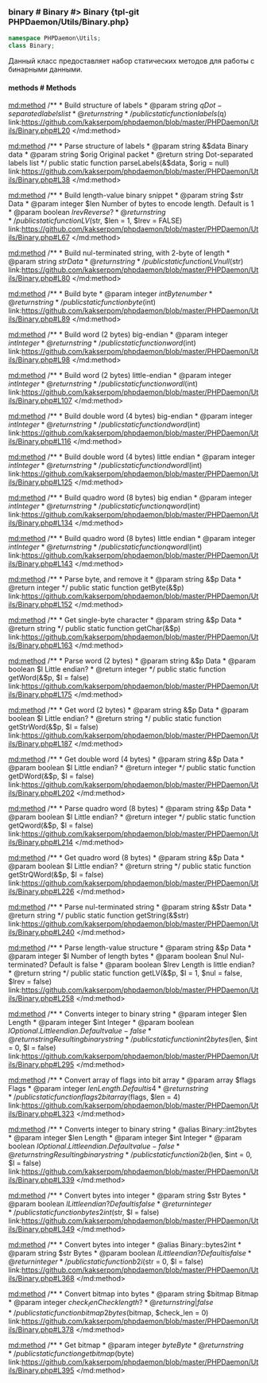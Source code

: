 ### binary # Binary #> Binary {tpl-git PHPDaemon/Utils/Binary.php}

```php
namespace PHPDaemon\Utils;
class Binary;
```

Данный класс предоставляет набор статических методов для работы с бинарными данными.

<!-- include-namespace path="\PHPDaemon\Utils\Binary" level="" access="" -->
#### methods # Methods

<md:method>
/**
	 * Build structure of labels
	 * @param  string $q Dot-separated labels list
	 * @return string
	 */
public static function labels($q)
link:https://github.com/kakserpom/phpdaemon/blob/master/PHPDaemon/Utils/Binary.php#L20
</md:method>

<md:method>
/**
	 * Parse structure of labels
	 * @param  string &$data Binary data
	 * @param  string $orig  Original packet
	 * @return string        Dot-separated labels list
	 */
public static function parseLabels(&$data, $orig = null)
link:https://github.com/kakserpom/phpdaemon/blob/master/PHPDaemon/Utils/Binary.php#L38
</md:method>

<md:method>
/**
	 * Build length-value binary snippet
	 * @param string  $str  Data
	 * @param integer $len  Number of bytes to encode length. Default is 1
	 * @param boolean $lrev Reverse?
	 * @return string
	 */
public static function LV($str, $len = 1, $lrev = FALSE)
link:https://github.com/kakserpom/phpdaemon/blob/master/PHPDaemon/Utils/Binary.php#L67
</md:method>

<md:method>
/**
	 * Build nul-terminated string, with 2-byte of length
	 * @param string $str Data
	 * @return string
	 */
public static function LVnull($str)
link:https://github.com/kakserpom/phpdaemon/blob/master/PHPDaemon/Utils/Binary.php#L80
</md:method>

<md:method>
/**
	 * Build byte
	 * @param  integer $int Byte number
	 * @return string
	 */
public static function byte($int)
link:https://github.com/kakserpom/phpdaemon/blob/master/PHPDaemon/Utils/Binary.php#L89
</md:method>

<md:method>
/**
	 * Build word (2 bytes) big-endian
	 * @param  integer $int Integer
	 * @return string
	 */
public static function word($int)
link:https://github.com/kakserpom/phpdaemon/blob/master/PHPDaemon/Utils/Binary.php#L98
</md:method>

<md:method>
/**
	 * Build word (2 bytes) little-endian
	 * @param  integer $int Integer
	 * @return string
	 */
public static function wordl($int)
link:https://github.com/kakserpom/phpdaemon/blob/master/PHPDaemon/Utils/Binary.php#L107
</md:method>

<md:method>
/**
	 * Build double word (4 bytes) big-endian
	 * @param  integer $int Integer
	 * @return string
	 */
public static function dword($int)
link:https://github.com/kakserpom/phpdaemon/blob/master/PHPDaemon/Utils/Binary.php#L116
</md:method>

<md:method>
/**
	 * Build double word (4 bytes) little endian
	 * @param  integer $int Integer
	 * @return string
	 */
public static function dwordl($int)
link:https://github.com/kakserpom/phpdaemon/blob/master/PHPDaemon/Utils/Binary.php#L125
</md:method>

<md:method>
/**
	 * Build quadro word (8 bytes) big endian
	 * @param  integer $int Integer
	 * @return string
	 */
public static function qword($int)
link:https://github.com/kakserpom/phpdaemon/blob/master/PHPDaemon/Utils/Binary.php#L134
</md:method>

<md:method>
/**
	 * Build quadro word (8 bytes) little endian
	 * @param  integer $int Integer
	 * @return string
	 */
public static function qwordl($int)
link:https://github.com/kakserpom/phpdaemon/blob/master/PHPDaemon/Utils/Binary.php#L143
</md:method>

<md:method>
/**
	 * Parse byte, and remove it
	 * @param  string &$p Data
	 * @return integer
	 */
public static function getByte(&$p)
link:https://github.com/kakserpom/phpdaemon/blob/master/PHPDaemon/Utils/Binary.php#L152
</md:method>

<md:method>
/**
	 * Get single-byte character
	 * @param  string &$p Data
	 * @return string
	 */
public static function getChar(&$p)
link:https://github.com/kakserpom/phpdaemon/blob/master/PHPDaemon/Utils/Binary.php#L163
</md:method>

<md:method>
/**
	 * Parse word (2 bytes)
	 * @param  string  &$p Data
	 * @param  boolean $l  Little endian?
	 * @return integer
	 */
public static function getWord(&$p, $l = false)
link:https://github.com/kakserpom/phpdaemon/blob/master/PHPDaemon/Utils/Binary.php#L175
</md:method>

<md:method>
/**
	 * Get word (2 bytes)
	 * @param  string  &$p Data
	 * @param  boolean $l  Little endian?
	 * @return string
	 */
public static function getStrWord(&$p, $l = false)
link:https://github.com/kakserpom/phpdaemon/blob/master/PHPDaemon/Utils/Binary.php#L187
</md:method>

<md:method>
/**
	 * Get double word (4 bytes)
	 * @param  string  &$p Data
	 * @param  boolean $l  Little endian?
	 * @return integer
	 */
public static function getDWord(&$p, $l = false)
link:https://github.com/kakserpom/phpdaemon/blob/master/PHPDaemon/Utils/Binary.php#L202
</md:method>

<md:method>
/**
	 * Parse quadro word (8 bytes)
	 * @param  string  &$p Data
	 * @param  boolean $l  Little endian?
	 * @return integer
	 */
public static function getQword(&$p, $l = false)
link:https://github.com/kakserpom/phpdaemon/blob/master/PHPDaemon/Utils/Binary.php#L214
</md:method>

<md:method>
/**
	 * Get quadro word (8 bytes)
	 * @param  string  &$p Data
	 * @param  boolean $l  Little endian?
	 * @return string
	 */
public static function getStrQWord(&$p, $l = false)
link:https://github.com/kakserpom/phpdaemon/blob/master/PHPDaemon/Utils/Binary.php#L226
</md:method>

<md:method>
/**
	 * Parse nul-terminated string
	 * @param  string &$str Data
	 * @return string
	 */
public static function getString(&$str)
link:https://github.com/kakserpom/phpdaemon/blob/master/PHPDaemon/Utils/Binary.php#L240
</md:method>

<md:method>
/**
	 * Parse length-value structure
	 * @param  string  &$p   Data
	 * @param  integer $l    Number of length bytes
	 * @param  boolean $nul  Nul-terminated? Default is false
	 * @param  boolean $lrev Length is little endian?
	 * @return string
	 */
public static function getLV(&$p, $l = 1, $nul = false, $lrev = false)
link:https://github.com/kakserpom/phpdaemon/blob/master/PHPDaemon/Utils/Binary.php#L258
</md:method>

<md:method>
/**
	 * Converts integer to binary string
	 * @param  integer $len Length
	 * @param  integer $int Integer
	 * @param  boolean $l   Optional. Little endian. Default value - false
	 * @return string       Resulting binary string
	 */
public static function int2bytes($len, $int = 0, $l = false)
link:https://github.com/kakserpom/phpdaemon/blob/master/PHPDaemon/Utils/Binary.php#L295
</md:method>

<md:method>
/**
	 * Convert array of flags into bit array
	 * @param  array   $flags Flags
	 * @param  integer $len   Length. Default is 4
	 * @return string
	 */
public static function flags2bitarray($flags, $len = 4)
link:https://github.com/kakserpom/phpdaemon/blob/master/PHPDaemon/Utils/Binary.php#L323
</md:method>

<md:method>
/**
	 * Converts integer to binary string
	 * @alias Binary::int2bytes
	 * @param  integer $len Length
	 * @param  integer $int Integer
	 * @param  boolean $l   Optional. Little endian. Default value - false
	 * @return string       Resulting binary string
	 */
public static function i2b($len, $int = 0, $l = false)
link:https://github.com/kakserpom/phpdaemon/blob/master/PHPDaemon/Utils/Binary.php#L339
</md:method>

<md:method>
/**
	 * Convert bytes into integer
	 * @param  string  $str Bytes
	 * @param  boolean $l   Little endian? Default is false
	 * @return integer
	 */
public static function bytes2int($str, $l = false)
link:https://github.com/kakserpom/phpdaemon/blob/master/PHPDaemon/Utils/Binary.php#L349
</md:method>

<md:method>
/**
	 * Convert bytes into integer
	 * @alias Binary::bytes2int
	 * @param  string  $str Bytes
	 * @param  boolean $l   Little endian? Default is false
	 * @return integer
	 */
public static function b2i($str = 0, $l = false)
link:https://github.com/kakserpom/phpdaemon/blob/master/PHPDaemon/Utils/Binary.php#L368
</md:method>

<md:method>
/**
	 * Convert bitmap into bytes
	 * @param  string  $bitmap    Bitmap
	 * @param  integer $check_len Check length?
	 * @return string|false
	 */
public static function bitmap2bytes($bitmap, $check_len = 0)
link:https://github.com/kakserpom/phpdaemon/blob/master/PHPDaemon/Utils/Binary.php#L378
</md:method>

<md:method>
/**
	 * Get bitmap
	 * @param  integer $byte Byte
	 * @return string
	 */
public static function getbitmap($byte)
link:https://github.com/kakserpom/phpdaemon/blob/master/PHPDaemon/Utils/Binary.php#L395
</md:method>

<div class="clearboth"></div>


<!--/ include-namespace -->
